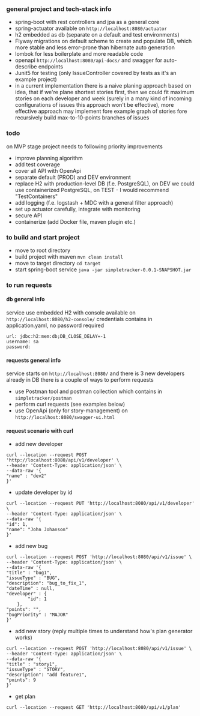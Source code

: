 ### general project and tech-stack info
* spring-boot with rest controllers and jpa as a general core
* spring-actuator available on `http://localhost:8080/actuator`
* h2 embedded as db (separate on a default and test environments)
* Flyway migrations on default scheme to create and populate DB, which more stable
  and less error-prone than hibernate auto generation
* lombok for less boilerplate and more readable code
* openapi `http://localhost:8080/api-docs/` and swagger for auto-describe endpoints 
* Junit5 for testing (only IssueController covered by tests as it's an example project)
* in a current implementation there is a naive planing approach based on idea,
that if we're plane shortest stories first, then we could fit maximum stories on 
each developer and week (surely in a many kind of incoming configurations of issues
this approach won't be effective), more effective approach may implement fore example 
graph of stories fore recursively build max-to-10-points branches of issues

### todo
on MVP stage project needs to following priority improvements
* improve planning algorithm
* add test coverage
* cover all API with OpenApi
* separate default (PROD) and DEV environment
* replace H2 with production-level DB (f.e. PostgreSQL),
  on DEV we could use containerized PostgreSQL, on TEST - I would recommend "TestContainers"
* add logging (f.e. logstash + MDC with a general filter approach)
* set up actuator carefully, integrate with monitoring
* secure API
* containerize (add Docker file, maven plugin etc.)

### to build and start project
* move to root directory
* build project with maven `mvn clean install`
* move to target directory `cd target`
* start spring-boot service `java -jar simpletracker-0.0.1-SNAPSHOT.jar`

### to run requests
#### db general info
service use embedded H2 with console available on `http://localhost:8080/h2-console/`
credentials contains in application.yaml, no password required
```
url: jdbc:h2:mem:db;DB_CLOSE_DELAY=-1
username: sa
password:
```

#### requests general info
service starts on `http://localhost:8080/` and there is 3 new developers already in DB there is a couple of ways to perform requests
* use Postman tool and postman collection which contains in `simpletracker/postman` 
* perform curl requests (see examples below)
* use OpenApi (only for story-management) on `http://localhost:8080/swagger-ui.html`


#### request scenario with curl
* add new developer
```
curl --location --request POST 'http://localhost:8080/api/v1/developer' \
--header 'Content-Type: application/json' \
--data-raw '{
"name" : "dev2"
}'
```
* update developer by id
```
curl --location --request PUT 'http://localhost:8080/api/v1/developer' \
--header 'Content-Type: application/json' \
--data-raw '{
"id": 1,
"name": "John Johanson"
}'
```

* add new bug
```
curl --location --request POST 'http://localhost:8080/api/v1/issue' \
--header 'Content-Type: application/json' \
--data-raw '{
"title" : "bug1",
"issueType" : "BUG", 
"description": "bug_to_fix_1", 
"dateTime" : null, 
"developer" : {
        "id": 1
    },
"points": "",
"bugPriority" : "MAJOR"
}'
```

* add new story (reply multiple times to understand how's plan generator works)
```
curl --location --request POST 'http://localhost:8080/api/v1/issue' \
--header 'Content-Type: application/json' \
--data-raw '{
"title" : "story1",
"issueType" : "STORY", 
"description": "add feature1",
"points": 9
}'
```

* get plan
```
curl --location --request GET 'http://localhost:8080/api/v1/plan'
```
